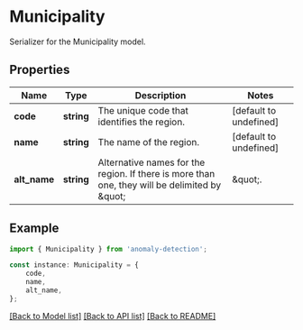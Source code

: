 # Municipality

Serializer for the Municipality model.

## Properties

Name | Type | Description | Notes
------------ | ------------- | ------------- | -------------
**code** | **string** | The unique code that identifies the region. | [default to undefined]
**name** | **string** | The name of the region. | [default to undefined]
**alt_name** | **string** | Alternative names for the region. If there is more than one, they will be delimited by \&quot;|\&quot;. | [optional] [default to undefined]

## Example

```typescript
import { Municipality } from 'anomaly-detection';

const instance: Municipality = {
    code,
    name,
    alt_name,
};
```

[[Back to Model list]](../README.md#documentation-for-models) [[Back to API list]](../README.md#documentation-for-api-endpoints) [[Back to README]](../README.md)
